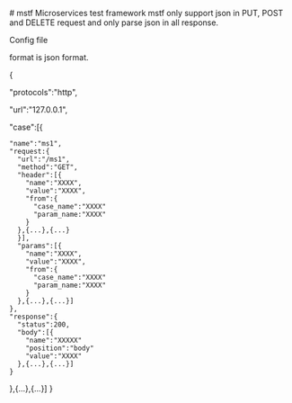 ​# mstf
Microservices test framework
mstf only support json in PUT, POST and DELETE request and only parse json in all response.

Config file

format is json format.

{

  "protocols":"http",
  
  "url":"127.0.0.1",
  
  "case":[{
  
    "name":"ms1",
    "request:{
      "url":"/ms1",
      "method":"GET",
      "header":[{
        "name":"XXXX",
        "value":"XXXX",
        "from":{
          "case_name":"XXXX"
          "param_name:"XXXX"
        }
      },{...},{...}
      }],
      "params":[{
        "name":"XXXX",
        "value":"XXXX",
        "from":{
          "case_name":"XXXX"
          "param_name:"XXXX"
        }
      },{...},{...}]
    },
    "response":{
      "status":200,
      "body":[{
        "name":"XXXXX"
        "position":"body"
        "value":"XXXX"
      },{...},{...}]
    }
  },{...},{...}]
}

